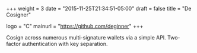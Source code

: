 +++
weight = 3
date = "2015-11-25T21:34:51-05:00"
draft = false
title = "De Cosigner"

logo = "C"
mainurl = "https://github.com/deginner"
+++

Cosign across numerous multi-signature wallets via a simple API. Two-factor authentication with key separation.
